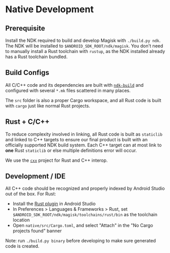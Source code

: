 # Native Development

## Prerequisite

Install the NDK required to build and develop Magisk with `./build.py ndk`. The NDK will be installed to `$ANDROID_SDK_ROOT/ndk/magisk`. You don't need to manually install a Rust toolchain with `rustup`, as the NDK installed already has a Rust toolchain bundled.

## Build Configs

All C/C++ code and its dependencies are built with [`ndk-build`](https://developer.android.com/ndk/guides/ndk-build) and configured with several `*.mk` files scattered in many places.

The `src` folder is also a proper Cargo workspace, and all Rust code is built with `cargo` just like normal Rust projects.

## Rust + C/C++

To reduce complexity involved in linking, all Rust code is built as `staticlib` and linked to C++ targets to ensure our final product is built with an officially supported NDK build system. Each C++ target can at most link to **one** Rust `staticlib` or else multiple definitions error will occur.

We use the [`cxx`](https://cxx.rs) project for Rust and C++ interop.

## Development / IDE

All C++ code should be recognized and properly indexed by Android Studio out of the box. For Rust:

- Install the [Rust plugin](https://www.jetbrains.com/rust/) in Android Studio
- In Preferences > Languages & Frameworks > Rust, set `$ANDROID_SDK_ROOT/ndk/magisk/toolchains/rust/bin` as the toolchain location
- Open `native/src/Cargo.toml`, and select "Attach" in the "No Cargo projects found" banner

Note: run `./build.py binary` before developing to make sure generated code is created.
